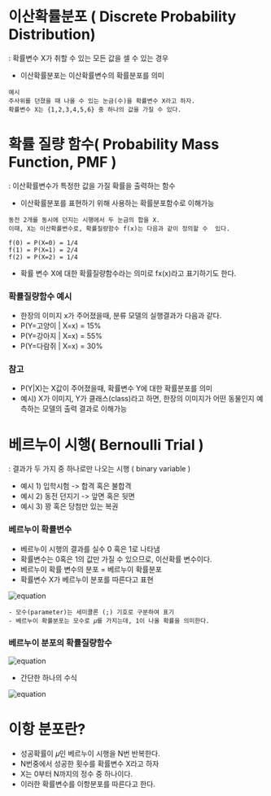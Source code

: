 # 이산확률분포 ( Discrete Probability Distribution)
: 확률변수 X가 취할 수 있는 모든 값을 셀 수 있는 경우

- 이산확률분포는 이산확률변수의 확률분포를 의미

```
예시
주사위를 던졌을 때 나올 수 있는 눈금(수)을 확률변수 X라고 하자.
확률변수 X는 {1,2,3,4,5,6} 중 하나의 값을 가질 수 있다.
```

# 확률 질량 함수( Probability Mass Function, PMF )
: 이산확률변수가 특정한 값을 가질 확률을 출력하는 함수

- 이산확률분포를 표현하기 위해 사용하는 확률분포함수로 이해가능

```
동전 2개를 동시에 던지는 시행에서 두 눈금의 합을 X.
이때, X는 이산확률변수로, 확률질량함수 f(x)는 다음과 같이 정의할 수  있다.

f(0) = P(X=0) = 1/4
f(1) = P(X=1) = 2/4
f(2) = P(X=2) = 1/4
```

- 확률 변수 X에 대한 확률질량함수라는 의미로 fx(x)라고 표기하기도 한다.

### 확률질량함수 예시
- 한장의 이미지 x가 주어졌을때, 분류 모델의 실행결과가 다음과 같다.
- P(Y=고양이 | X=x) = 15%
- P(Y=강아지 | X=x) = 55%
- P(Y=다람쥐 | X=x) = 30%

### 참고
- P(Y|X)는 X값이 주어졌을때, 확률변수 Y에 대한 확률분포를 의미
- 예시) X가 이미지, Y가 클래스(class)라고 하면, 한장의 이미지가 어떤 동물인지 예측하는 모델의 출력 결과로 이해가능

# 베르누이 시행( Bernoulli Trial )
: 결과가 두 가지 중 하나로만 나오는 시행 ( binary variable )

- 예시 1) 입학시험 -> 합격 혹은 불합격
- 예시 2) 동전 던지기 -> 앞면 혹은 뒷면
- 예시 3) 꽝 혹은 당첨만 있는 복권

### 베르누이 확률변수
- 베르누이 시행의 결과를 실수 0 혹은 1로 나타냄
- 확률변수는 0혹은 1의 값만 가질 수 있으므로, 이산확률 변수이다.
- 베르누이 확률 변수의 분포 = 베르누이 확률분포
- 확률변수 X가 베르누이 분포를 따른다고 표현

![equation](https://latex.codecogs.com/svg.image?\huge&space;&space;x~Bern(x;\mu))

```
- 모수(parameter)는 세미콜론 (;) 기호로 구분하여 표기
- 베르누이 확률분포는 모수로 𝜇를 가지는데, 1이 나올 확률을 의미한다.
```

### 베르누이 분포의 확률질량함수

![equation](https://latex.codecogs.com/svg.image?\huge&space;Bern(x;\mu)=\left\{\begin{matrix}\mu&if&space;x=1\\1-\mu,&if&space;x=0\\\end{matrix}\right.)

- 간단한 하나의 수식

![equation](https://latex.codecogs.com/svg.image?\huge&space;Bern(x;\mu)=\mu^{x}(1-\mu)^{1-x})

# 이항 분포란?
- 성공확률이  𝜇인 베르누이 시행을 N번 반복한다.
- N번중에서 성공한 횟수를 확률변수 X라고 하자
- X는 0부터 N까지의 정수 중 하나이다.
- 이러한 확률변수를 이항분포를 따른다고 한다.


